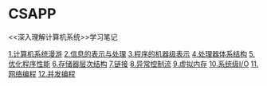 # CSAPP
<<深入理解计算机系统>>学习笔记

[1.计算机系统漫游]()
[2.信息的表示与处理](chapter2)
[3.程序的机器级表示]()
[4.处理器体系结构]()
[5.优化程序性能]()
[6.存储器层次结构]()
[7.链接]()
[8.异常控制流]()
[9.虚拟内存]()
[10.系统级I/O]()
[11.网络编程]()
[12.并发编程]()
